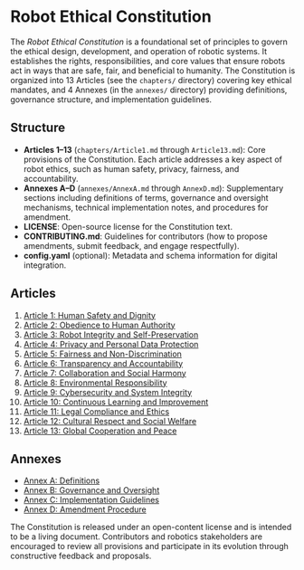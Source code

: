 # Robot Ethical Constitution

The *Robot Ethical Constitution* is a foundational set of principles to govern the ethical design, development, and operation of robotic systems. It establishes the rights, responsibilities, and core values that ensure robots act in ways that are safe, fair, and beneficial to humanity. The Constitution is organized into 13 Articles (see the `chapters/` directory) covering key ethical mandates, and 4 Annexes (in the `annexes/` directory) providing definitions, governance structure, and implementation guidelines.

## Structure

- **Articles 1–13** (`chapters/Article1.md` through `Article13.md`): Core provisions of the Constitution. Each article addresses a key aspect of robot ethics, such as human safety, privacy, fairness, and accountability.  
- **Annexes A–D** (`annexes/AnnexA.md` through `AnnexD.md`): Supplementary sections including definitions of terms, governance and oversight mechanisms, technical implementation notes, and procedures for amendment.  
- **LICENSE**: Open-source license for the Constitution text.  
- **CONTRIBUTING.md**: Guidelines for contributors (how to propose amendments, submit feedback, and engage respectfully).  
- **config.yaml** (optional): Metadata and schema information for digital integration.

## Articles

1. [Article 1: Human Safety and Dignity](chapters/Article1.md)  
2. [Article 2: Obedience to Human Authority](chapters/Article2.md)  
3. [Article 3: Robot Integrity and Self-Preservation](chapters/Article3.md)  
4. [Article 4: Privacy and Personal Data Protection](chapters/Article4.md)  
5. [Article 5: Fairness and Non-Discrimination](chapters/Article5.md)  
6. [Article 6: Transparency and Accountability](chapters/Article6.md)  
7. [Article 7: Collaboration and Social Harmony](chapters/Article7.md)  
8. [Article 8: Environmental Responsibility](chapters/Article8.md)  
9. [Article 9: Cybersecurity and System Integrity](chapters/Article9.md)  
10. [Article 10: Continuous Learning and Improvement](chapters/Article10.md)  
11. [Article 11: Legal Compliance and Ethics](chapters/Article11.md)  
12. [Article 12: Cultural Respect and Social Welfare](chapters/Article12.md)  
13. [Article 13: Global Cooperation and Peace](chapters/Article13.md)  

## Annexes

- [Annex A: Definitions](annexes/AnnexA.md)  
- [Annex B: Governance and Oversight](annexes/AnnexB.md)  
- [Annex C: Implementation Guidelines](annexes/AnnexC.md)  
- [Annex D: Amendment Procedure](annexes/AnnexD.md)  

The Constitution is released under an open-content license and is intended to be a living document. Contributors and robotics stakeholders are encouraged to review all provisions and participate in its evolution through constructive feedback and proposals.
